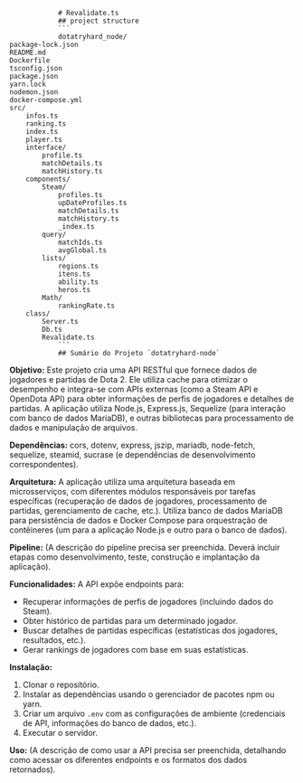 
                # Revalidate.ts                
                ## project structure
                ```                    
                dotatryhard_node/
    package-lock.json
    README.md
    Dockerfile
    tsconfig.json
    package.json
    yarn.lock
    nodemon.json
    docker-compose.yml
    src/
        infos.ts
        ranking.ts
        index.ts
        player.ts
        interface/
            profile.ts
            matchDetails.ts
            matchHistory.ts
        components/
            Steam/
                profiles.ts
                upDateProfiles.ts
                matchDetails.ts
                matchHistory.ts
                _index.ts
            query/
                matchIds.ts
                avgGlobal.ts
            lists/
                regions.ts
                itens.ts
                ability.ts
                heros.ts
            Math/
                rankingRate.ts
        class/
            Server.ts
            Db.ts
            Revalidate.ts                
                ```
                ## Sumário do Projeto `dotatryhard-node`

**Objetivo:** Este projeto cria uma API RESTful que fornece dados de jogadores e partidas de Dota 2.  Ele utiliza cache para otimizar o desempenho e integra-se com APIs externas (como a Steam API e OpenDota API) para obter informações de perfis de jogadores e detalhes de partidas.  A aplicação utiliza Node.js, Express.js, Sequelize (para interação com banco de dados MariaDB), e outras bibliotecas para processamento de dados e manipulação de arquivos.

**Dependências:** cors, dotenv, express, jszip, mariadb, node-fetch, sequelize, steamid, sucrase (e dependências de desenvolvimento correspondentes).

**Arquitetura:** A aplicação utiliza uma arquitetura baseada em microsserviços, com diferentes módulos responsáveis por tarefas específicas (recuperação de dados de jogadores, processamento de partidas, gerenciamento de cache, etc.).  Utiliza banco de dados MariaDB para persistência de dados e Docker Compose para orquestração de contêineres (um para a aplicação Node.js e outro para o banco de dados).

**Pipeline:**  (A descrição do pipeline precisa ser preenchida.  Deverá incluir etapas como desenvolvimento, teste, construção e implantação da aplicação).


**Funcionalidades:** A API expõe endpoints para:

* Recuperar informações de perfis de jogadores (incluindo dados do Steam).
* Obter histórico de partidas para um determinado jogador.
* Buscar detalhes de partidas específicas (estatísticas dos jogadores, resultados, etc.).
* Gerar rankings de jogadores com base em suas estatísticas.

**Instalação:**

1. Clonar o repositório.
2. Instalar as dependências usando o gerenciador de pacotes npm ou yarn.
3. Criar um arquivo `.env` com as configurações de ambiente (credenciais de API, informações do banco de dados, etc.).
4. Executar o servidor.


**Uso:**  (A descrição de como usar a API precisa ser preenchida, detalhando como acessar os diferentes endpoints e os formatos dos dados retornados).
                
                